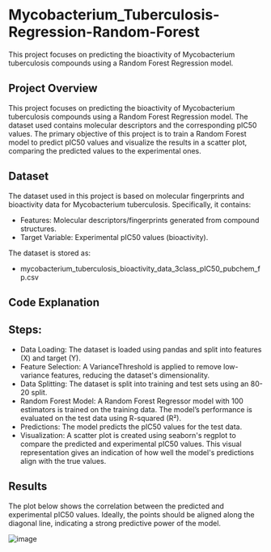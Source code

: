 # Mycobacterium_Tuberculosis-Regression-Random-Forest
This project focuses on predicting the bioactivity of Mycobacterium tuberculosis compounds using a Random Forest Regression model. 

## Project Overview
This project focuses on predicting the bioactivity of Mycobacterium tuberculosis compounds using a Random Forest Regression model. The dataset used contains molecular descriptors and the corresponding pIC50 values. The primary objective of this project is to train a Random Forest model to predict pIC50 values and visualize the results in a scatter plot, comparing the predicted values to the experimental ones.

## Dataset
The dataset used in this project is based on molecular fingerprints and bioactivity data for Mycobacterium tuberculosis. Specifically, it contains:

- Features: Molecular descriptors/fingerprints generated from compound structures.
- Target Variable: Experimental pIC50 values (bioactivity).

The dataset is stored as:
- mycobacterium_tuberculosis_bioactivity_data_3class_pIC50_pubchem_fp.csv

## Code Explanation
## Steps:
- Data Loading:
The dataset is loaded using pandas and split into features (X) and target (Y).
- Feature Selection:
A VarianceThreshold is applied to remove low-variance features, reducing the dataset's dimensionality.
- Data Splitting:
The dataset is split into training and test sets using an 80-20 split.
- Random Forest Model:
A Random Forest Regressor model with 100 estimators is trained on the training data.
The model’s performance is evaluated on the test data using R-squared (R²).
- Predictions:
The model predicts the pIC50 values for the test data.
- Visualization:
A scatter plot is created using seaborn's regplot to compare the predicted and experimental pIC50 values. This visual representation gives an indication of how well the model's predictions align with the true values.

## Results
The plot below shows the correlation between the predicted and experimental pIC50 values. Ideally, the points should be aligned along the diagonal line, indicating a strong predictive power of the model.

![image](https://github.com/user-attachments/assets/ed701b63-ba65-42c4-b5eb-742f9ffe25fd)
